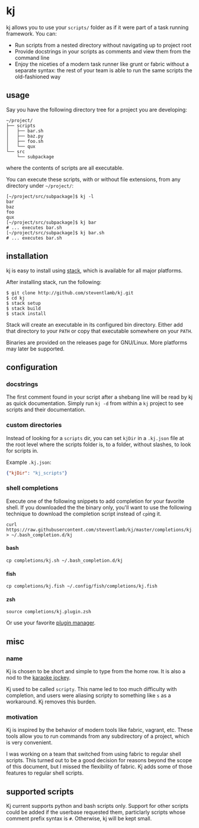 # kj

kj allows you to use your `scripts/` folder as if it were part of a task running framework. You can:

* Run scripts from a nested directory without navigating up to project root
* Provide docstrings in your scripts as comments and view them from the command line
* Enjoy the niceties of a modern task runner like grunt or fabric without a separate syntax: the rest of your team is able to run the same scripts the old-fashioned way

## usage

Say you have the following directory tree for a project you are developing:

```
~/project/
├── scripts
│   ├── bar.sh
│   ├── baz.py
│   ├── foo.sh
│   └── qux
└── src
    └── subpackage
```

where the contents of scripts are all executable.

You can execute these scripts, with or without file extensions, from any directory under `~/project/`:
```
[~/project/src/subpackage]$ kj -l
bar
baz
foo
qux
[~/project/src/subpackage]$ kj bar
# ... executes bar.sh
[~/project/src/subpackage]$ kj bar.sh
# ... executes bar.sh

```

## installation

kj is easy to install using [stack](http://docs.haskellstack.org/en/stable/README/#how-to-install), which is available for all major platforms.

After installing stack, run the following:
```
$ git clone http://github.com/steventlamb/kj.git
$ cd kj
$ stack setup
$ stack build
$ stack install
```

Stack will create an executable in its configured bin directory. Either add that directory to your `PATH` or copy that executable somewhere on your `PATH`.

Binaries are provided on the releases page for GNU/Linux. More platforms may later be supported.

## configuration

### docstrings

The first comment found in your script after a shebang line will be read by kj as quick documentation. Simply run `kj -d` from within a `kj` project to see scripts and their documentation.

### custom directories

Instead of looking for a `scripts` dir, you can set `kjDir` in a `.kj.json` file at the root level where the scripts folder is, to a folder, without slashes, to look for scripts in.

Example `.kj.json`:
```json
{"kjDir": "kj_scripts"}
```

### shell completions

Execute one of the following snippets to add completion for your favorite shell. If you downloaded the the binary only, you'll want to use the following technique to download the completion script instead of `cp`ing it.

 ```shell
curl https://raw.githubusercontent.com/steventlamb/kj/master/completions/kj.sh > ~/.bash_completion.d/kj
```

#### bash

```shell
cp completions/kj.sh ~/.bash_completion.d/kj
```

#### fish

```shell
cp completions/kj.fish ~/.config/fish/completions/kj.fish
```

#### zsh

```shell
source completions/kj.plugin.zsh
```
Or use your favorite [plugin manager](https://wiki.archlinux.org/index.php/Zsh#Configuration_Frameworks).

## misc

### name

Kj is chosen to be short and simple to type from the home row. It is also a nod to the [karaoke jockey](http://en.wikipedia.org/wiki/Karaoke#Karaoke_terms).

Kj used to be called `scripty`. This name led to too much difficulty with completion, and users were aliasing scripty to something like `s` as a workaround. Kj removes this burden.

### motivation

Kj is inspired by the behavior of modern tools like fabric, vagrant, etc.
These tools allow you to run commands from any subdirectory of a project, which is very
convenient.

I was working on a team that switched from using fabric to regular shell scripts. This turned out to be a good decision for reasons beyond the scope of this document, but I missed the flexibility of fabric. Kj adds some of those features to regular shell scripts.

## supported scripts

Kj current supports python and bash scripts only. Support for other scripts could be added if the userbase requested them, particlarly scripts whose comment prefix syntax is `#`. Otherwise, kj will be kept small.

